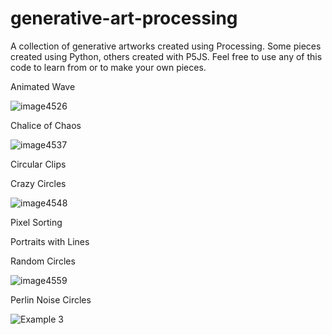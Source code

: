 # generative-art-processing
A collection of generative artworks created using Processing. Some pieces created using Python, others created with P5JS. Feel free to use any of this code to learn from or to make your own pieces. 

Animated Wave

![image4526](https://user-images.githubusercontent.com/51367943/129045908-6d71fd43-9ce5-45f4-89f6-c20b3416aee0.png)

Chalice of Chaos

![image4537](https://user-images.githubusercontent.com/51367943/129047813-bc573766-a0d7-4596-920d-288f07320ee1.png)

Circular Clips

Crazy Circles

![image4548](https://user-images.githubusercontent.com/51367943/129049252-2814cd1f-a8d8-45a4-837d-6a17c8ec795d.png)

Pixel Sorting

Portraits with Lines

Random Circles

![image4559](https://user-images.githubusercontent.com/51367943/129049282-43367eba-8122-4704-8800-d4e8e848c60e.png)

Perlin Noise Circles

![Example 3](https://user-images.githubusercontent.com/51367943/128908095-259baa1f-24dc-4440-ba42-0ab50fdf2d10.PNG)
